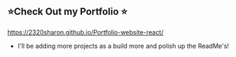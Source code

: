 ## ⭐Check Out my Portfolio ⭐
https://2320sharon.github.io/Portfolio-website-react/
- I'll be adding more projects as a build more and polish up the ReadMe's!
